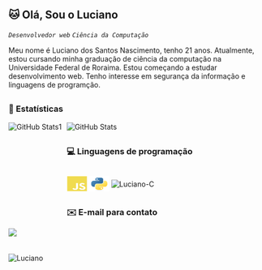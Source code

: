 ## 🐱 Olá, Sou o Luciano 

*`Desenvolvedor web`* *`Ciência da Computação`*

Meu nome é Luciano dos Santos Nascimento, tenho 21 anos. Atualmente, estou cursando minha graduação de ciência da computação na Universidade Federal de Roraima.
Estou começando a estudar desenvolvimento web. Tenho interesse em segurança da informação e linguagens de programção. 

  ##
### 🧭 Estatísticas 

<P>
  
<img 
    align="left" 
    alt="GitHub Stats1" 
    height="200" 
    style="padding-right: 10px;" 
    src="https://github-readme-stats.vercel.app/api?username=luciano-dos-santos-nascimento&show_icons=true&theme=tokyonight&include_all_commits=true&locale=pt-br" 
  />


<img 
      align="rigth" 
      alt="GitHub Stats" 
      height="155" 
      style="padding-right: 5px;" 
      src="https://github-readme-stats.vercel.app/api/top-langs/?username=luciano-dos-santos-nascimento&theme=tokyonight&layout=compact&custom_title=Tecnologias&langs_count=9" 
/>

</P>


##





### 💻 Linguagens de programação

<div style="display: inline_block"><br>
  <img align="center" am alt="Luciano-Js" height="30" width="40" src="https://raw.githubusercontent.com/devicons/devicon/master/icons/javascript/javascript-plain.svg">
  <img align="center" alt="Luciano-Python" height="30" width="40" src="https://raw.githubusercontent.com/devicons/devicon/master/icons/python/python-original.svg">
  <img align="center" alt="Luciano-C" height="30" width="40" src="https://cdn.jsdelivr.net/gh/devicons/devicon@latest/icons/c/c-original.svg">

</div>
  
  ##
### ✉️ E-mail para contato

<div> 
  <a href = "mailto:luciano.santos.nascimento@outlook.com"><img src="https://img.shields.io/badge/-Gmail-%23333?style=for-the-badge&logo=gmail&logoColor=white" target="_blank"></a>
  
</div>

  ##

 <div>
   <img align="center" alt="Luciano" height="280 width="40px" src="https://media2.giphy.com/media/v1.Y2lkPTc5MGI3NjExN3k0d3hobG81MHh6OWoxYm11ZHY2dWxvdTNvdTBudms0MHUwZWc2bSZlcD12MV9pbnRlcm5hbF9naWZfYnlfaWQmY3Q9Zw/0lGd2OXXHe4tFhb7Wh/giphy.gif">
 </div>

  
